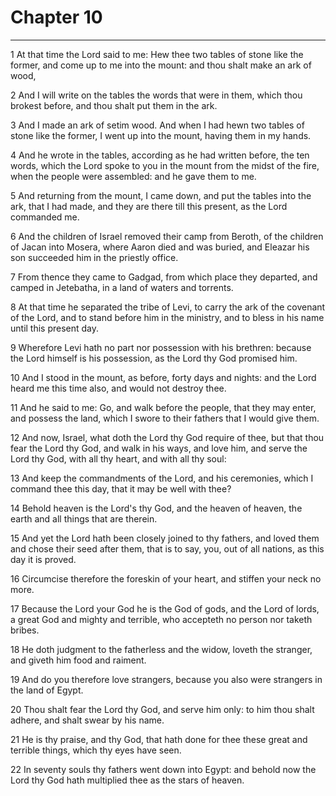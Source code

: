 # Chapter 10

***

1 At that time the Lord said to me: Hew thee two tables of stone like the former, and come up to me into the mount: and thou shalt make an ark of wood,

2 And I will write on the tables the words that were in them, which thou brokest before, and thou shalt put them in the ark.

3 And I made an ark of setim wood. And when I had hewn two tables of stone like the former, I went up into the mount, having them in my hands.

4 And he wrote in the tables, according as he had written before, the ten words, which the Lord spoke to you in the mount from the midst of the fire, when the people were assembled: and he gave them to me.

5 And returning from the mount, I came down, and put the tables into the ark, that I had made, and they are there till this present, as the Lord commanded me.

6 And the children of Israel removed their camp from Beroth, of the children of Jacan into Mosera, where Aaron died and was buried, and Eleazar his son succeeded him in the priestly office.

7 From thence they came to Gadgad, from which place they departed, and camped in Jetebatha, in a land of waters and torrents.

8 At that time he separated the tribe of Levi, to carry the ark of the covenant of the Lord, and to stand before him in the ministry, and to bless in his name until this present day.

9 Wherefore Levi hath no part nor possession with his brethren: because the Lord himself is his possession, as the Lord thy God promised him.

10 And I stood in the mount, as before, forty days and nights: and the Lord heard me this time also, and would not destroy thee.

11 And he said to me: Go, and walk before the people, that they may enter, and possess the land, which I swore to their fathers that I would give them.

12 And now, Israel, what doth the Lord thy God require of thee, but that thou fear the Lord thy God, and walk in his ways, and love him, and serve the Lord thy God, with all thy heart, and with all thy soul:

13 And keep the commandments of the Lord, and his ceremonies, which I command thee this day, that it may be well with thee?

14 Behold heaven is the Lord's thy God, and the heaven of heaven, the earth and all things that are therein.

15 And yet the Lord hath been closely joined to thy fathers, and loved them and chose their seed after them, that is to say, you, out of all nations, as this day it is proved.

16 Circumcise therefore the foreskin of your heart, and stiffen your neck no more.

17 Because the Lord your God he is the God of gods, and the Lord of lords, a great God and mighty and terrible, who accepteth no person nor taketh bribes.

18 He doth judgment to the fatherless and the widow, loveth the stranger, and giveth him food and raiment.

19 And do you therefore love strangers, because you also were strangers in the land of Egypt.

20 Thou shalt fear the Lord thy God, and serve him only: to him thou shalt adhere, and shalt swear by his name.

21 He is thy praise, and thy God, that hath done for thee these great and terrible things, which thy eyes have seen.

22 In seventy souls thy fathers went down into Egypt: and behold now the Lord thy God hath multiplied thee as the stars of heaven.

